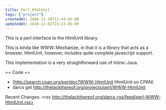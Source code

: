 ```yaml
---
title: Perl_HtmlUnit
tags: ["project"]
createdAt: 2008-12-30T11:44-05:00
updatedAt: 2010-12-02T23:23-05:00
---
```


This is a perl interface to the HtmlUnit library.

This is kinda like WWW::Mechanize, in that it is a library that acts as a browser. HtmlUnit, however, includes quite complete javascript support.

This implementation is a very straightforward use of Inline::Java.

== Code ==

* [http://search.cpan.org/perldoc?WWW::HtmlUnit HtmlUnit on CPAN]
* darcs get http://thelackthereof.org/projects/perl/WWW-HtmlUnit

Recent Changes:
<rss http://thelackthereof.org/darcs-rss/feed/perl-WWW-HtmlUnit.rss>

